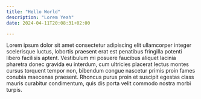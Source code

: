 ```yaml
---
title: "Hello World"
description: "Lorem Yeah"
date: 2024-04-11T20:08:31+02:00

---
```

Lorem ipsum dolor sit amet consectetur adipiscing elit ullamcorper
integer scelerisque luctus, lobortis praesent erat est penatibus
fringilla potenti libero facilisis aptent. Vestibulum mi posuere
faucibus aliquet lacinia pharetra donec gravida eu interdum, cum
ultricies placerat lectus montes cursus torquent tempor non, bibendum
congue nascetur primis proin fames conubia maecenas praesent. Rhoncus
purus proin et suscipit egestas class mauris curabitur condimentum,
quis dis porta velit commodo nostra morbi turpis.

